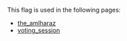 This flag is used in the following pages:
 - [the_amlharaz](../events/the_amlharaz.md)
 - [voting_session](../events/voting_session.md)
